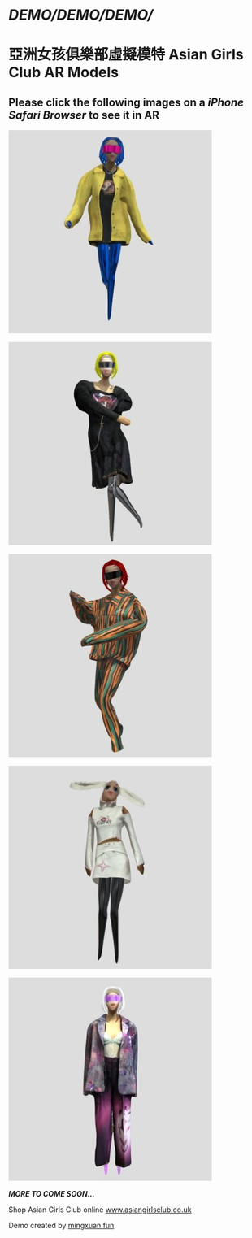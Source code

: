 # *DEMO/DEMO/DEMO/*
# 亞洲女孩俱樂部虛擬模特 Asian Girls Club AR Models

## Please click the following images on a ***iPhone Safari Browser*** to see it in AR

[![yellow-jacket](assets/yellow-jacket.jpg)](https://mingxuan.fun/asian-girls-model/yellow-jacket.usdz)

[![black-dress](assets/black-dress.jpg)](https://mingxuan.fun/asian-girls-model/black-dress.usdz)

[![orange-jacket](assets/orange-jacket.jpg)](https://mingxuan.fun/asian-girls-model/orange-jacket.usdz)

[![white-rabbit](assets/white-rabbit.jpg)](https://mingxuan.fun/asian-girls-model/white-rabbit.usdz)

[![color-suit](assets/color-suit.jpg)](https://mingxuan.fun/asian-girls-model/color-suit.usdz)


***MORE TO COME SOON...***

Shop Asian Girls Club online www.asiangirlsclub.co.uk

Demo created by [mingxuan.fun](https://mingxuan.fun/)